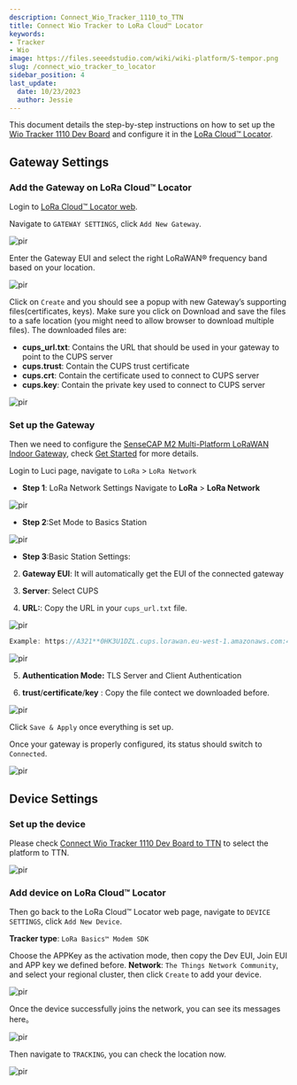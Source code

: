 ```yaml
---
description: Connect_Wio_Tracker_1110_to_TTN
title: Connect Wio Tracker to LoRa Cloud™ Locator
keywords: 
- Tracker
- Wio
image: https://files.seeedstudio.com/wiki/wiki-platform/S-tempor.png
slug: /connect_wio_tracker_to_locator
sidebar_position: 4
last_update:
  date: 10/23/2023
  author: Jessie
---
```




This document details the step-by-step instructions on how to set up the [Wio Tracker 1110 Dev Board](https://www.seeedstudio.com/Wio-Tracker-1110-Dev-Board-p-5799.html) and configure it in the [LoRa Cloud™ Locator](https://locator.loracloud.com).




## Gateway Settings

### Add the Gateway on LoRa Cloud™ Locator


Login to [LoRa Cloud™ Locator web](https://locator.loracloud.com).

Navigate to `GATEWAY SETTINGS`, click `Add New Gateway`.


<p style={{textAlign: 'center'}}><img src="https://files.seeedstudio.com/wiki/SenseCAP/wio_tracker/gateway-locator.png" alt="pir" width={800} height="auto" /></p>


Enter the Gateway EUI and select the right LoRaWAN® frequency band based on your location.

<p style={{textAlign: 'center'}}><img src="https://files.seeedstudio.com/wiki/SenseCAP/wio_tracker/gateway-locator2.png" alt="pir" width={800} height="auto" /></p>



Click on `Create` and you should see a popup with new Gateway’s supporting files(certificates, keys). Make sure you click on Download and save the files to a safe location (you might need to allow browser to download multiple files). The downloaded files are:

* **cups_url.txt**: Contains the URL that should be used in your gateway to point to the CUPS server
* **cups.trust**: Contain the CUPS trust certificate
* **cups.crt**: Contain the certificate used to connect to CUPS server
* **cups.key**: Contain the private key used to connect to CUPS server



<p style={{textAlign: 'center'}}><img src="https://files.seeedstudio.com/wiki/SenseCAP/wio_tracker/gateway22.png" alt="pir" width={800} height="auto" /></p>

### Set up the Gateway



Then we need to configure the [SenseCAP M2 Multi-Platform LoRaWAN Indoor Gateway](https://www.seeedstudio.com/SenseCAP-Multi-Platform-LoRaWAN-Indoor-Gateway-SX1302-EU868-p-5471.html), check [Get Started](https://wiki.seeedstudio.com/quick_start_with_M2_MP/) for more details.


Login to Luci page, navigate to `LoRa` > `LoRa Network`


* **Step 1**: LoRa Network Settings
Navigate to **LoRa** > **LoRa Network**

<p style={{textAlign: 'center'}}><img src="https://files.seeedstudio.com/wiki/SenseCAP/wio_tracker/lora-network.png" alt="pir" width={800} height="auto" /></p>



* **Step 2**:Set Mode to Basics Station

<p style={{textAlign: 'center'}}><img src="https://files.seeedstudio.com/wiki/SenseCAP/wio_tracker/basic-station.png" alt="pir" width={800} height="auto" /></p>



* **Step 3**:Basic Station Settings:

2. **Gateway EUI**: It will automatically get the EUI of the connected gateway 

3. **Server**: Select CUPS

4. **URL:**: Copy the URL in your `cups_url.txt` file.

<p style={{textAlign: 'center'}}><img src="https://files.seeedstudio.com/wiki/SenseCAP/wio_tracker/cups-url.png" alt="pir" width={800} height="auto" /></p>


```cpp
Example: https://A321**0HK3U1DZL.cups.lorawan.eu-west-1.amazonaws.com:443
```

<p style={{textAlign: 'center'}}><img src="https://files.seeedstudio.com/wiki/SenseCAP/wio_tracker/server2.png" alt="pir" width={800} height="auto" /></p>


5. **Authentication Mode:** TLS Server and Client Authentication

6. **trust**/**certificate**/**key** : Copy the file contect we downloaded before.


<p style={{textAlign: 'center'}}><img src="https://files.seeedstudio.com/wiki/SenseCAP/wio_tracker/certificates.png" alt="pir" width={800} height="auto" /></p>

Click `Save & Apply` once everything is set up.

Once your gateway is properly configured, its status should switch to `Connected`.




<p style={{textAlign: 'center'}}><img src="https://files.seeedstudio.com/wiki/SenseCAP/wio_tracker/connected-locator.png" alt="pir" width={800} height="auto" /></p>


## Device Settings

### Set up the device

Please check [Connect Wio Tracker 1110 Dev Board to TTN](https://wiki.seeedstudio.com/connect_wio_tracker_to_TTN/) to select the platform to TTN.

<p style={{textAlign: 'center'}}><img src="https://files.seeedstudio.com/wiki/SenseCAP/Tracker/tracker_appconfig.png" alt="pir" width={300} height="auto" /></p>



### Add device on LoRa Cloud™ Locator

Then go back to the LoRa Cloud™ Locator web page, navigate to `DEVICE SETTINGS`, click `Add New Device`.

**Tracker type**: `LoRa Basics™ Modem SDK`

Choose the APPKey as the activation mode, then copy the Dev EUI, Join EUI and APP key we defined before.
**Network**: `The Things Network Community`, and select your regional cluster, then click `Create` to add your device.

<p style={{textAlign: 'center'}}><img src="https://files.seeedstudio.com/wiki/SenseCAP/wio_tracker/device-locator.png" alt="pir" width={800} height="auto" /></p>


Once the device successfully joins the network, you can see its messages here。

<p style={{textAlign: 'center'}}><img src="https://files.seeedstudio.com/wiki/SenseCAP/wio_tracker/device-status.png" alt="pir" width={800} height="auto" /></p>

Then navigate to `TRACKING`, you can check the location now.

<p style={{textAlign: 'center'}}><img src="https://files.seeedstudio.com/wiki/SenseCAP/wio_tracker/tracking.png" alt="pir" width={800} height="auto" /></p>



